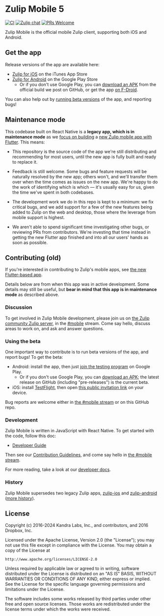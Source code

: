 # Zulip Mobile 5

[![CI](https://github.com/zulip/zulip-mobile/actions/workflows/ci.yml/badge.svg)](https://github.com/zulip/zulip-mobile/actions/workflows/ci.yml?query=branch%3Amain)
[![Zulip chat](https://img.shields.io/badge/zulip-join_chat-brightgreen.svg)](https://chat.zulip.org/#narrow/stream/mobile)
[![PRs Welcome](https://img.shields.io/badge/PRs-welcome-brightgreen.svg)](https://github.com/zulip/zulip-mobile/blob/main/CONTRIBUTING.md)

Zulip Mobile is the official mobile Zulip client, supporting both iOS
and Android.


## Get the app

Release versions of the app are available here:
* [Zulip for iOS](https://itunes.apple.com/app/zulip/id1203036395)
  on the iTunes App Store
* [Zulip for Android](https://play.google.com/store/apps/details?id=com.zulipmobile)
  on the Google Play Store
  * Or if you don't use Google Play, you can [download an
    APK](https://github.com/zulip/zulip-mobile/releases/latest)
    from the official build we post on GitHub, or get the app
    [on F-Droid](https://f-droid.org/packages/com.zulipmobile/).

You can also help out by [running beta versions](#using-the-beta) of
the app, and reporting bugs!


## Maintenance mode

This codebase built on React Native is a **legacy app, which is in
maintenance mode** as we [focus on building][zulip-flutter-beta]
a [new Zulip mobile app with Flutter][zulip-flutter].
This means:

 * This repository is the source code of the app we're still
   distributing and recommending for most users, until the new app is
   fully built and ready to replace it.

 * Feedback is still welcome.  Some bugs and feature requests will be
   naturally resolved by the new app; others won't, and we'll transfer
   them over when the time comes as issues on the new app.  We're
   happy to do the work of identifying which is which — it's usually
   easy for us, given the time we've spent in both codebases.

 * The development work we do in this repo is kept to a minimum: we
   fix critical bugs, and we add support for a few of the new features
   being added to Zulip on the web and desktop, those where the
   leverage from mobile support is highest.

 * We aren't able to spend significant time investigating other bugs,
   or reviewing PRs from contributors.  We're investing that time
   instead in getting the new Flutter app finished and into all our
   users' hands as soon as possible.

[zulip-flutter-beta]: https://chat.zulip.org/#narrow/stream/2-general/topic/Flutter/near/1582367
[zulip-flutter]: https://github.com/zulip/zulip-flutter


## Contributing (old)

If you're interested in contributing to Zulip's mobile apps,
see [the new Flutter-based app][zulip-flutter].

Details below are from when this app was in active development.
Some details may still be useful, but **bear in mind that this
app is in maintenance mode** as described above.


### Discussion

To get involved in Zulip Mobile development, please join us on
[the Zulip community Zulip server][czo-doc], in the
[#mobile][czo-mobile] stream.  Come say hello, discuss areas to
work on, and ask and answer questions.

[czo-mobile]: https://chat.zulip.org/#narrow/stream/mobile
[czo-doc]: https://zulip.readthedocs.io/en/latest/contributing/chat-zulip-org.html


### Using the beta

One important way to contribute is to run beta versions of the app, and report
bugs!  To get the beta:

* Android: install the app, then just
  [join the testing program](https://play.google.com/apps/testing/com.zulipmobile/)
  on Google Play.
  * Or if you don't use Google Play, you can [download an
    APK](https://github.com/zulip/zulip-mobile/releases/); the latest
    release on GitHub (including "pre-releases") is the current beta.
* iOS: install [TestFlight](https://developer.apple.com/testflight/testers/),
  then open [this public invitation link](https://testflight.apple.com/join/ZuzqwXGf)
  on your device.

Bug reports are welcome either in [the #mobile stream](#discussion) or
on this GitHub repo.


### Development

Zulip Mobile is written in JavaScript with React Native.  To get
started with the code, follow this doc:

* [Developer Guide](docs/developer-guide.md)

Then see our [Contribution Guidelines](CONTRIBUTING.md), and come say
hello in [the #mobile stream](#discussion).

For more reading, take a look at our [developer docs](docs/).


### History

Zulip Mobile supersedes two legacy Zulip apps,
[zulip-ios](https://github.com/zulip/zulip-ios-legacy) and
[zulip-android](https://github.com/zulip/zulip-android)
([more history](https://github.com/zulip/zulip-android/blob/master/android-strategy.md)).


## License

Copyright (c) 2016-2024 Kandra Labs, Inc., and contributors, and 2016 Dropbox, Inc.

Licensed under the Apache License, Version 2.0 (the "License");
you may not use this file except in compliance with the License.
You may obtain a copy of the License at

    http://www.apache.org/licenses/LICENSE-2.0

Unless required by applicable law or agreed to in writing, software
distributed under the License is distributed on an "AS IS" BASIS,
WITHOUT WARRANTIES OR CONDITIONS OF ANY KIND, either express or implied.
See the License for the specific language governing permissions and
limitations under the License.

The software includes some works released by third parties under other
free and open source licenses. Those works are redistributed under the
license terms under which the works were received.
